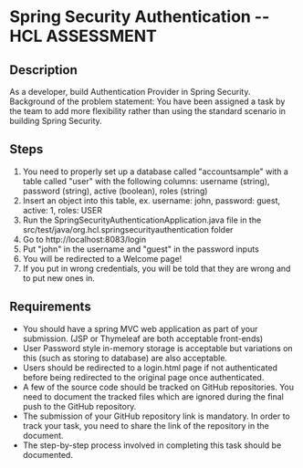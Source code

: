 # Spring Security Authentication -- HCL ASSESSMENT

## Description
As a developer, build Authentication Provider in Spring Security.
Background of the problem statement:
You have been assigned a task by the team to add more flexibility rather than using the standard scenario in building Spring Security.

## Steps
1. You need to properly set up a database called "accountsample" with a table called "user" with the following columns: username (string), password (string), active (boolean), roles (string)
2. Insert an object into this table, ex. username: john, password: guest, active: 1, roles: USER
2. Run the SpringSecurityAuthenticationApplication.java file in the src/test/java/org.hcl.springsecurityauthentication folder
3. Go to http://localhost:8083/login
4. Put "john" in the username and "guest" in the password inputs
5. You will be redirected to a Welcome page!
5. If you put in wrong credentials, you will be told that they are wrong and to put new ones in.

## Requirements
- You should have a spring MVC web application as part of your submission. (JSP or Thymeleaf are both acceptable front-ends)
- User Password style in-memory storage is acceptable but variations on this (such as storing to database) are also acceptable.
- Users should be redirected to a login.html page if not authenticated before being redirected to the original page once authenticated.
- A few of the source code should be tracked on GitHub repositories. You need to document the tracked  files which are ignored during the final push to the GitHub repository.
- The submission of your GitHub repository link  is mandatory. In order to track your task, you need to share the link of the repository in the document. 
- The step-by-step process involved in completing this task should be documented.